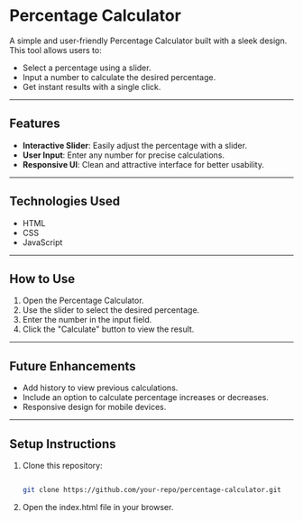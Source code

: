 # Percentage Calculator

A simple and user-friendly Percentage Calculator built with a sleek design. This tool allows users to:

- Select a percentage using a slider.
- Input a number to calculate the desired percentage.
- Get instant results with a single click.

---

## Features

- **Interactive Slider**: Easily adjust the percentage with a slider.
- **User Input**: Enter any number for precise calculations.
- **Responsive UI**: Clean and attractive interface for better usability.

---

## Technologies Used

- HTML
- CSS
- JavaScript

---

## How to Use

1. Open the Percentage Calculator.
2. Use the slider to select the desired percentage.
3. Enter the number in the input field.
4. Click the "Calculate" button to view the result.

---

## Future Enhancements

- Add history to view previous calculations.
- Include an option to calculate percentage increases or decreases.
- Responsive design for mobile devices.

---

## Setup Instructions

1. Clone this repository:
   ```bash

   git clone https://github.com/your-repo/percentage-calculator.git

   ```
2. Open the index.html file in your browser.
